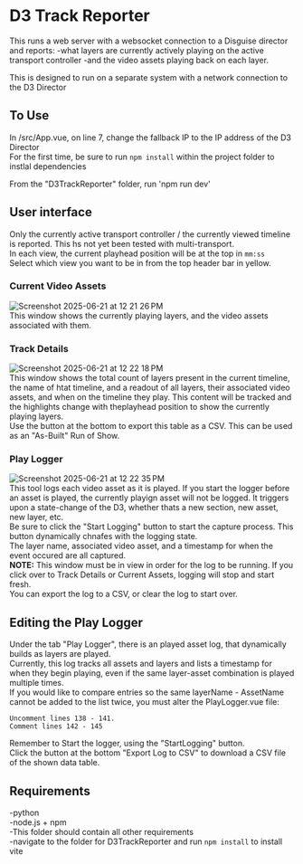 # D3 Track Reporter

This runs a web server with a websocket connection to a Disguise director and reports:
-what layers are currently actively playing on the active transport controller
-and the video assets playing back on each layer.

This is designed to run on a separate system with a network connection to the D3 Director

## To Use
In /src/App.vue, on line 7, change the fallback IP to the IP address of the D3 Director  
For the first time, be sure to run `npm install` within the project folder to instlal dependencies  

From the "D3TrackReporter" folder, run 'npm run dev'

## User interface
Only the currently active transport controller / the currently viewed timeline is reported. This hs not yet been tested with multi-transport.  
In each view, the current playhead position will be at the top in `mm:ss`  
Select which view you want to be in from the top header bar in yellow.

### Current Video Assets 
![Screenshot 2025-06-21 at 12 21 26 PM](https://github.com/user-attachments/assets/d5143c91-ea08-4371-a2e4-0928ff4f8864)  
This window shows the currently playing layers, and the video assets associated with them.

### Track Details
![Screenshot 2025-06-21 at 12 22 18 PM](https://github.com/user-attachments/assets/c8c171a9-3c53-4d60-9c71-82d8c0189cca)  
This window shows the total count of layers present in the current timeline, the name of htat timeline, and a readout of all layers, their associated video assets, and when on the timeline they play. This content will be tracked and the highlights change with theplayhead position to show the currently playing layers.  
Use the button at the bottom to export this table as a CSV. This can be used as an "As-Built" Run of Show.

### Play Logger
![Screenshot 2025-06-21 at 12 22 35 PM](https://github.com/user-attachments/assets/8a69505d-8639-410b-9ae9-7f9f5e1b1dd7)  
This tool logs each video asset as it is played. If you start the logger before an asset is played, the currently playign asset will not be logged. It triggers upon a state-change of the D3, whether thats a new section, new asset, new layer, etc.  
Be sure to click the "Start Logging" button to start the capture process. This button dynamically chnafes with the logging state.  
The layer name, associated video asset, and a timestamp for when the event occured are all captured.  
**NOTE:** This window must be in view in order for the log to be running. If you click over to Track Details or Current Assets, logging will stop and start fresh.  
You can export the log to a CSV, or clear the log to start over.

## Editing the Play Logger
Under the tab "Play Logger", there is an played asset log, that dynamically builds as layers are played.  
Currently, this log tracks all assets and layers and lists a timestamp for when they begin playing, even if the same layer-asset combination is played multiple times.  
If you would like to compare entries so the same layerName - AssetName cannot be added to the list twice, you must alter the PlayLogger.vue file:  
```
Uncomment lines 138 - 141.
Comment lines 142 - 145
```
Remember to Start the logger, using the "StartLogging" button.  
Click the button at the bottom "Export Log to CSV" to download a CSV file of the shown data table.

## Requirements
-python  
-node.js + npm  
-This folder should contain all other requirements  
-navigate to the folder for D3TrackReporter and run `npm install` to install vite
